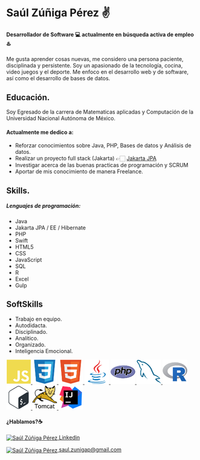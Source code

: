 # Saúl Zúñiga Pérez :v: 
#### Desarrollador de Software  💻 actualmente en **búsqueda activa** de empleo♨️

Me gusta aprender cosas nuevas, me considero una persona paciente, disciplinada y persistente. Soy un apasionado de la tecnología, cocina, video juegos y el deporte. Me enfoco en el desarrollo web y de software, así como el desarrollo de bases de datos. 

## Educación.

Soy Egresado de la carrera de Matematicas aplicadas y Computación de la Universidad Nacional Autónoma de México.

#### Actualmente me dedico a:


- Reforzar conocimientos sobre Java, PHP, Bases de datos y Análisis de datos.
- Realizar un proyecto full stack (Jakarta) 👉🏻 [Jakarta JPA]()
- Investigar acerca de las buenas practicas de programación y SCRUM
- Aportar de mis conocimiento de manera Freelance.

## Skills.

##### Lenguajes de programación:
* Java
* Jakarta JPA / EE / Hibernate
* PHP
* Swift
* HTML5
* CSS
* JavaScript
* SQL
* R
* Excel
* Gulp

## SoftSkills
- Trabajo en equipo.
- Autodidacta.
- Disciplinado.
- Analitico.
- Organizado.
- Inteligencia Emocional.

<p align="left"> 
<a href="https://developer.mozilla.org/en-US/docs/Web/JavaScript" target="_blank"> 
  <img src="https://github.com/devicons/devicon/blob/master/icons/javascript/javascript-plain.svg" alt="javascript" width="65" height="65"/>
<a href="https://developer.mozilla.org/es/docs/Web/CSS" target="_blank"> 
  <img src="https://github.com/devicons/devicon/blob/master/icons/css3/css3-original.svg" alt="CSS" width="65" height="65"/> 
<a href="https://developer.mozilla.org/en-US/docs/Glossary/HTML5" target="_blank"> 
  <img src="https://github.com/devicons/devicon/blob/master/icons/html5/html5-original.svg" alt="HTML5" width="65" height="65"/>  
<a href="https://www.java.com/es/" target="_blank">
  <img src="https://github.com/devicons/devicon/blob/master/icons/java/java-original.svg"  alt="Java" width="65" height="65"/> 
 <a href="https://www.php.net/manual/es/intro-whatis.php" target="_blank">
  <img src="https://github.com/devicons/devicon/blob/master/icons/php/php-original.svg"  alt="PHP" width="65" height="65"/> 
  <a href="https://www.mysql.com" target="_blank">
  <img src="https://github.com/devicons/devicon/blob/master/icons/mysql/mysql-original.svg"  alt="SQL" width="65" height="65"/> 
 <a href="https://www.r-project.org" target="_blank">
  <img src="https://github.com/devicons/devicon/blob/master/icons/r/r-original.svg"  alt="R" width="65" height="65"/> 
<a href="https://es.wikipedia.org/wiki/Bash" target="_blank">
  <img src="https://github.com/devicons/devicon/blob/master/icons/bash/bash-plain.svg"  alt="Bash" width="65" height="65"/> 
<a href="https://tomcat.apache.org" target="_blank">
  <img src="https://github.com/devicons/devicon/blob/master/icons/tomcat/tomcat-original-wordmark.svg"  alt="Tomcat" width="65" height="65"/> 
<a href="https://www.jetbrains.com/es-es/idea/" target="_blank">
  <img src="https://github.com/devicons/devicon/blob/master/icons/intellij/intellij-original.svg"  alt="Java" width="65" height="65"/>   
</a>
</p>

  #### ¿Hablamos?☕️


<p align="left">


<a href="https://www.linkedin.com/in/saulzupe95/" target="blank"><img align="center" src="https://cdn.jsdelivr.net/npm/simple-icons@3.0.1/icons/linkedin.svg" alt="Saúl Zúñiga Pérez" height="30" width="40" /> Linkedin</a>


<a href="saul.zunigap@gmail.com " target="blank"><img align="center" src="https://cdn.jsdelivr.net/npm/simple-icons@3.0.1/icons/gmail.svg" alt="Saúl Zúñiga Pérez" height="30" width="40" /> saul.zunigap@gmail.com</a>


